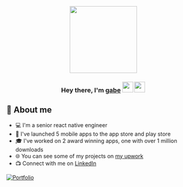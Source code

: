 <p align="center">
  <a href="#"><img width="175px" height="auto" src="https://img.seadn.io/files/68a331652d4986e1ce5428fc2db6f66a.png?fit=max&w=600" /></a>
</p>
<h3 align="center">Hey there, I'm <a href="https://twitter.com/daboigbae">gabe</a> <img src="https://media.giphy.com/media/hvRJCLFzcasrR4ia7z/giphy.gif" width="28"> <img src="https://emojis.slackmojis.com/emojis/images/1531849430/4246/blob-sunglasses.gif?1531849430" width="28"/></h3>

## 📖 About me

* 💻 I'm a senior react native engineer
* 📱 I've launched 5 mobile apps to the app store and play store
* 🎓 I've worked on 2 award winning apps, one with over 1 million downloads
* 🌐 You can see some of my projects on [my upwork](https://www.upwork.com/freelancers/~015773f64f7207d879)
* 📺 Connect with me on [LinkedIn](https://www.linkedin.com/in/gabriel-higareda-70971259/)

<p align="left">
  <a href="https://www.upwork.com/freelancers/~015773f64f7207d879"><img alt="Portfolio" title="Portfolio" src="https://img.shields.io/badge/-Portfolio-000000?style=for-the-badge&logo=koding&logoColor=white"/></a>
</p>
